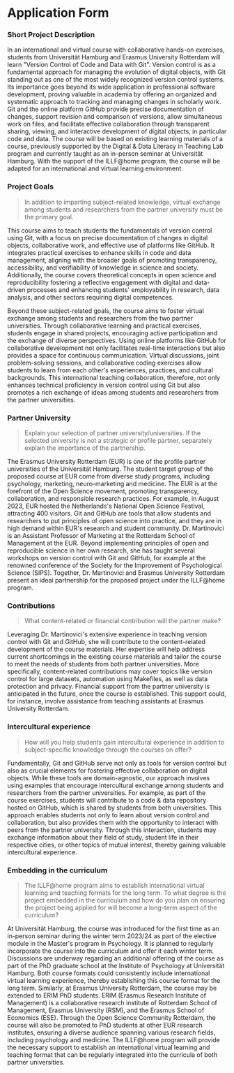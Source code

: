 # Application Form

### Short Project Description

In an international and virtual course with collaborative hands-on exercises, students from Universität Hamburg and Erasmus University Rotterdam will learn "Version Control of Code and Data with Git".
Version control is as a fundamental approach for managing the evolution of digital objects, with Git standing out as one of the most widely recognized version control systems.
Its importance goes beyond its wide application in professional software development, proving valuable in academia by offering an organized and systematic approach to tracking and managing changes in scholarly work.
Git and the online platform GitHub provide precise documentation of changes, support revision and comparison of versions, allow simultaneous work on files, and facilitate effective collaboration through transparent sharing, viewing, and interactive development of digital objects, in particular code and data.
The course will be based on existing learning materials of a course, previously supported by the Digital & Data Literacy in Teaching Lab program and currently taught as an in-person seminar at Universität Hamburg.
With the support of the ILLF@home program, the course will be adapted for an international and virtual learning environment.

### Project Goals

> In addition to imparting subject-related knowledge, virtual exchange among students and researchers from the partner university must be the primary goal.

This course aims to teach students the fundamentals of version control using Git, with a focus on precise documentation of changes in digital objects, collaborative work, and effective use of platforms like GitHub.
It integrates practical exercises to enhance skills in code and data management, aligning with the broader goals of promoting transparency, accessibility, and verifiability of knowledge in science and society.
Additionally, the course covers theoretical concepts in open science and reproducibility fostering a reflective engagement with digital and data-driven processes and enhancing students' employability in research, data analysis, and other sectors requiring digital competences.

Beyond these subject-related goals, the course aims to foster virtual exchange among students and researchers from the two partner universities.
Through collaborative learning and practical exercises, students engage in shared projects, encouraging active participation and the exchange of diverse perspectives.
Using online platforms like GitHub for collaborative development not only facilitates real-time interactions but also provides a space for continuous communication.
Virtual discussions, joint problem-solving sessions, and collaborative coding exercises allow students to learn from each other's experiences, practices, and cultural backgrounds.
This international teaching collaboration, therefore, not only enhances technical proficiency in version control using Git but also promotes a rich exchange of ideas among students and researchers from the partner universities.

### Partner University

> Explain your selection of partner university/universities. If the selected university is not a strategic or profile partner, separately explain the importance of the partnership.

The Erasmus University Rotterdam (EUR) is one of the profile partner universities of the Universität Hamburg.
The student target group of the proposed course at EUR come from diverse study programs, including psychology, marketing, neuro-marketing and medicine.
The EUR is at the forefront of the Open Science movement, promoting transparency, collaboration, and responsible research practices.
For example, in August 2023, EUR hosted the Netherlands's National Open Science Festival, attracting 400 visitors.
Git and GitHub are tools that allow students and researchers to put principles of open science into practice, and they are in high demand within EUR's research and student community.
Dr. Martinovici is an Assistant Professor of Marketing at the Rotterdam School of Management at the EUR.
Beyond implementing principles of open and reproducible science in her own research, she has taught several workshops on version control with Git and GitHub, for example at the renowned conference of the Society for the Improvement of Psychological Science (SIPS).
Together, Dr. Martinovici and Erasmus University Rotterdam present an ideal partnership for the proposed project under the ILLF@home program.

### Contributions

> What content-related or financial contribution will the partner make?

Leveraging Dr. Martinovici's extensive experience in teaching version control with Git and GitHub, she will contribute to the content-related development of the course materials.
Her expertise will help address current shortcomings in the existing course materials and tailor the course to meet the needs of students from both partner universities.
More specifically, content-related contributions may cover topics like version control for large datasets, automation using Makefiles, as well as data protection and privacy.
Financial support from the partner university is anticipated in the future, once the course is established.
This support could, for instance, involve assistance from teaching assistants at Erasmus University Rotterdam.

### Intercultural experience

> How will you help students gain intercultural experience in addition to subject-specific knowledge through the courses on offer?

Fundamentally, Git and GitHub serve not only as tools for version control but also as crucial elements for fostering effective collaboration on digital objects.
While these tools are domain-agnostic, our approach involves using examples that encourage intercultural exchange among students and researchers from the partner universities.
For example, as part of the course exercises, students will contribute to a code & data repository hosted on GitHub, which is shared by students from both universities.
This approach enables students not only to learn about version control and collaboration, but also provides them with the opportunity to interact with peers from the partner university.
Through this interaction, students may exchange information about their field of study, student life in their respective cities, or other topics of mutual interest, thereby gaining valuable intercultural experience.

### Embedding in the curriculum

> The ILLF@home program aims to establish international virtual learning and teaching formats for the long term. To what degree is the project embedded in the curriculum and how do you plan on ensuring the project being applied for will become a long-term aspect of the curriculum?

At Universität Hamburg, the course was introduced for the first time as an in-person seminar during the winter term 2023/24 as part of the elective module in the Master's program in Psychology.
It is planned to regularly incorporate the course into the curriculum and offer it each winter term.
Discussions are underway regarding an additional offering of the course as part of the PhD graduate school at the Institute of Psychology at Universität Hamburg.
Both course formats could consistently include international virtual learning experience, thereby establishing this course format for the long term.
Similarly, at Erasmus University Rotterdam, the course may be extended to ERIM PhD students.
ERIM (Erasmus Research Institute of Management) is a collaborative research institute of Rotterdam School of Management, Erasmus University (RSM), and the Erasmus School of Economics (ESE).
Through the Open Science Community Rotterdam, the course will also be promoted to PhD students at other EUR research institutes, ensuring a diverse audience spanning various research fields, including psychology and medicine.
The ILLF@home program will provide the necessary support to establish an international virtual learning and teaching format that can be regularly integrated into the curricula of both partner universities.
